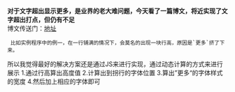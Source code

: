 **对于文字超出显示更多，是业界的老大难问题，今天看了一篇博文，将近实现了文字超出打点，但仍有不足**  
博文传送门：[地址](https://juejin.cn/post/6963904955262435336)
```
 比如实例程序中的例一，在一行铺满的情况下，会莫名的出现一块行高，原因是`更多`挤了下来。
```

所以我觉得最好的解决方案还是通过JS来进行实现，通过动态计算的方式来进行展示
1.通过行高算出高度值
2.计算出到拐行的字体位置
3.算出”更多“的字体样式的宽度
4.然后加上相应的字体即可


